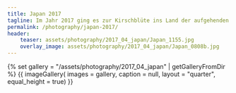```yaml
---
title: Japan 2017
tagline: Im Jahr 2017 ging es zur Kirschblüte ins Land der aufgehenden Sonne. Ein sehr interessantes und vielfältiges Land zwischen Tradition, Moderne und Wahnsinn.   
permalink: /photography/japan-2017/
header:
    teaser: assets/photography/2017_04_japan/Japan_1155.jpg
    overlay_image: assets/photography/2017_04_japan/Japan_0808b.jpg
---
```


{% set gallery = "/assets/photography/2017_04_japan" | getGalleryFromDir %}
{{ imageGallery(
    images = gallery,
    caption = null,
    layout = "quarter",
    equal_height = true) }}